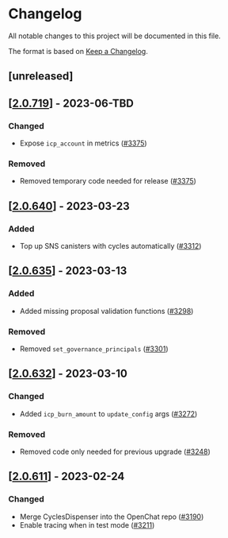 # Changelog
All notable changes to this project will be documented in this file.

The format is based on [Keep a Changelog](https://keepachangelog.com/en/1.0.0/).

## [unreleased]

## [[2.0.719](https://github.com/open-ic/open-chat/releases/tag/v2.0.719-cycles_dispenser)] - 2023-06-TBD

### Changed

- Expose `icp_account` in metrics ([#3375](https://github.com/open-ic/open-chat/pull/3728))

### Removed

- Removed temporary code needed for release ([#3375](https://github.com/open-ic/open-chat/pull/3375))

## [[2.0.640](https://github.com/open-ic/open-chat/releases/tag/v2.0.640-cycles_dispenser)] - 2023-03-23

### Added

- Top up SNS canisters with cycles automatically ([#3312](https://github.com/open-ic/open-chat/pull/3312))

## [[2.0.635](https://github.com/open-ic/open-chat/releases/tag/v2.0.635-cycles_dispenser)] - 2023-03-13

### Added

- Added missing proposal validation functions ([#3298](https://github.com/open-ic/open-chat/pull/3298))

### Removed

- Removed `set_governance_principals` ([#3301](https://github.com/open-ic/open-chat/pull/3301))

## [[2.0.632](https://github.com/open-ic/open-chat/releases/tag/v2.0.632-cycles_dispenser)] - 2023-03-10

### Changed

- Added `icp_burn_amount` to `update_config` args ([#3272](https://github.com/open-ic/open-chat/pull/3272))

### Removed

- Removed code only needed for previous upgrade ([#3248](https://github.com/open-ic/open-chat/pull/3248))

## [[2.0.611](https://github.com/open-ic/open-chat/releases/tag/v2.0.611-cycles_dispenser)] - 2023-02-24

### Changed

- Merge CyclesDispenser into the OpenChat repo ([#3190](https://github.com/open-ic/open-chat/pull/3190))
- Enable tracing when in test mode ([#3211](https://github.com/open-ic/open-chat/pull/3211))
